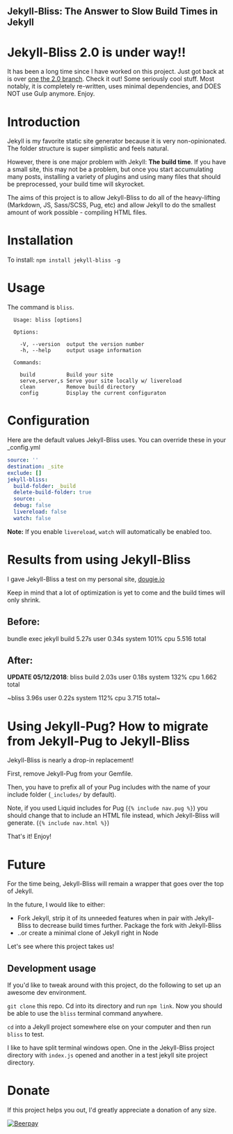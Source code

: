Jekyll-Bliss: The Answer to Slow Build Times in Jekyll
---

# Jekyll-Bliss 2.0 is under way!!

It has been a long time since I have worked on this project. Just got back at is over [one the 2.0 branch](https://gitlab.com/dougbeney/Jekyll-Bliss/tree/2.0). Check it out! Some seriously cool stuff. Most notably, it is completely re-written, uses minimal dependencies, and DOES NOT use Gulp anymore. Enjoy.

# Introduction

Jekyll is my favorite static site generator because it is very non-opinionated. The folder structure is super simplistic and feels natural.

However, there is one major problem with Jekyll: **The build time**. If you have a small site, this may not be a problem, but once you start accumulating many posts, installing a variety of plugins and using many files that should be preprocessed, your build time will skyrocket.

The aims of this project is to allow Jekyll-Bliss to do all of the heavy-lifting (Markdown, JS, Sass/SCSS, Pug, etc) and allow Jekyll to do the smallest amount of work possible - compiling HTML files.

# Installation

To install: `npm install jekyll-bliss -g`

# Usage

The command is `bliss`.

```
  Usage: bliss [options]

  Options:

    -V, --version  output the version number
    -h, --help     output usage information

  Commands:

    build          Build your site
    serve,server,s Serve your site locally w/ livereload
    clean          Remove build directory
    config         Display the current configuraton
```

# Configuration

Here are the default values Jekyll-Bliss uses. You can override these in your _config.yml

```yml
source: ''
destination: _site
exclude: []
jekyll-bliss:
  build-folder: _build
  delete-build-folder: true
  source: .
  debug: false
  livereload: false
  watch: false
```

**Note:** If you enable `livereload`, `watch` will automatically be enabled too.

# Results from using Jekyll-Bliss

I gave Jekyll-Bliss a test on my personal site, [dougie.io](https://dougie.io)

Keep in mind that a lot of optimization is yet to come and the build times will only shrink.

## Before:
bundle exec jekyll build  5.27s user 0.34s system 101% cpu 5.516 total

## After:

**UPDATE 05/12/2018**: bliss build  2.03s user 0.18s system 132% cpu 1.662 total

~bliss  3.96s user 0.22s system 112% cpu 3.715 total~

# Using Jekyll-Pug? How to migrate from Jekyll-Pug to Jekyll-Bliss

Jekyll-Bliss is nearly a drop-in replacement!

First, remove Jekyll-Pug from your Gemfile.

Then, you have to prefix all of your Pug includes with the name of your include folder (`_includes/` by default).

Note, if you used Liquid includes for Pug (`{% include nav.pug %}`) you should change that to include an HTML file instead, which Jekyll-Bliss will generate. (`{% include nav.html %}`)

That's it! Enjoy!

# Future

For the time being, Jekyll-Bliss will remain a wrapper that goes over the top of Jekyll.

In the future, I would like to either:

- Fork Jekyll, strip it of its unneeded features when in pair with Jekyll-Bliss to decrease build times further. Package the fork with Jekyll-Bliss
- ..or create a minimal clone of Jekyll right in Node

Let's see where this project takes us!

## Development usage

If you'd like to tweak around with this project, do the following to set up an awesome dev environment.

`git clone` this repo. Cd into its directory and run `npm link`. Now you should be able to use the `bliss` terminal command anywhere.

`cd` into a Jekyll project somewhere else on your computer and then run `bliss` to test.

I like to have split terminal windows open. One in the Jekyll-Bliss project directory with `index.js` opened and another in a test jekyll site project directory.

# Donate

If this project helps you out, I'd greatly appreciate a donation of any size.

[![Beerpay](https://img.shields.io/beerpay/hashdog/scrapfy-chrome-extension.svg)](https://beerpay.io/DougBeney/Jekyll-Bliss)
